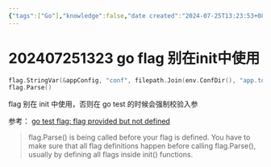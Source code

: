 ```yaml
---
{"tags":["Go"],"knowledge":false,"date created":"2024-07-25T13:23:53+08:00","date modified":"2024-08-12T14:32:51+08:00","dg-publish":true,"permalink":"/card/202407251323  go flag 别在init中使用/","dgPassFrontmatter":true,"noteIcon":"2","created":"2024-07-25T13:23:53+08:00","updated":"2024-08-12T14:32:51+08:00"}
---
```



# 202407251323  go flag 别在init中使用

```Go
flag.StringVar(&appConfig, "conf", filepath.Join(env.ConfDir(), "app.toml"), "app config file")
flag.Parse()
```

flag 别在 init 中使用，否则在 go test 的时候会强制校验入参

参考：
[go test flag: flag provided but not defined](https://stackoverflow.com/questions/29699982/go-test-flag-flag-provided-but-not-defined)

> flag.Parse() is being called before your flag is defined.
> You have to make sure that all flag definitions happen before calling flag.Parse(), usually by defining all flags inside init() functions.
